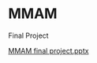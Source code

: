 # MMAM
Final Project 



[MMAM final project.pptx](https://github.com/user-attachments/files/19782678/MMAM.final.project.pptx)
